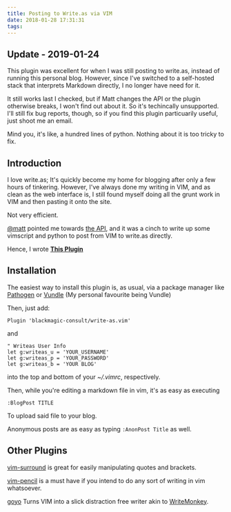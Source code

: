 ```yaml
---
title: Posting to Write.as via VIM
date: 2018-01-28 17:31:31
tags:
---
```


## Update - 2019-01-24

This plugin was excellent for when I was still posting to write.as, instead of running this personal blog. However, since I've switched to a self-hosted stack that interprets Markdown directly, I no longer have need for it.

It still works last I checked, but if Matt changes the API or the plugin otherwise breaks, I won't find out about it. So it's techincally unsupported. I'll still fix bug reports, though, so if you find this plugin particuarily useful, just shoot me an email.

Mind you, it's like, a hundred lines of python. Nothing about it is too tricky to fix.


## Introduction


I love write.as; It's quickly become my home for blogging after only a few hours of tinkering. However, I've always done my writing in VIM, and as clean as the web interface is, I still found myself doing all the grunt work in VIM and then pasting it onto the site.

Not very efficient. 

[@matt](https://write.as/matt) pointed me towards [the API](https://developers.write.as), and it was a cinch to write up some vimscript and python to post from VIM to write.as directly. <!--more-->

Hence, I wrote [**This Plugin**](https://github.com/Internationa1/write-as.vim)

## Installation

The easiest way to install this plugin is, as usual, via a package manager like [Pathogen](https://github.com/tpope/vim-pathogen) or [Vundle](https://github.com/VundleVim/Vundle.vim) (My personal favourite being Vundle)

Then, just add:

```vimScript
Plugin 'blackmagic-consult/write-as.vim'
```

and

```vimScript
" Writeas User Info
let g:writeas_u = 'YOUR_USERNAME'
let g:writeas_p = 'YOUR_PASSWORD'
let g:writeas_b = 'YOUR BLOG'
```

into the top and bottom of your *~/.vimrc*, respectively.

Then, while you're editing a markdown file in vim, it's as easy as executing

```vimScript
:BlogPost TITLE
```

To upload said file to your blog.

Anonymous posts are as easy as typing `:AnonPost Title` as well.


## Other Plugins

[vim-surround](https://github.com/tpope/vim-surround) is great for easily manipulating quotes and brackets.

[vim-pencil](https://github.com/reedes/vim-pencil) is a must have if you intend to 
do any sort of writing in vim whatsoever.

[goyo](https://github.com/junegunn/goyo.vim) Turns VIM into a slick distraction free writer akin to [WriteMonkey](http://writemonkey.com/).